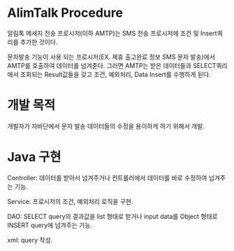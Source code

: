# AlimTalk Procedure
 알림톡 메세지 전송 프로시저(이하 AMTP)는 SMS 전송 프로시저에 조건 및 Insert쿼리를 추가한 것이다.
 
 문자발송 기능이 사용 되는 프로시저(EX. 제휴 출고완료 정보 SMS 문자 발송)에서 AMTP를 호출하여 데이터를 넘겨준다.
그러면 AMTP는 받은 데이터들과 SELECT쿼리에서 조회되는 Result값들을 갖고 조건, 예외처리, Data Insert를 수행하게 된다.

# 개발 목적
 개발자가 자바단에서 문자 발송 데이터들의 수정을 용이하게 하기 위해서 개발.
 
# Java 구현
 Controller: 데이터를 받아서 넘겨주거나 컨트롤러에서 데이터를 바로 수정하여 넘겨주는 기능.
 
 Service: 프로시저의 조건, 예외처리 로직을 구현.
 
 DAO: SELECT query의 결과값을 list 형태로 받거나 input data를 Object 형태로 INSERT query에 넘겨주는 기능.
 
 xml: query 작성.
